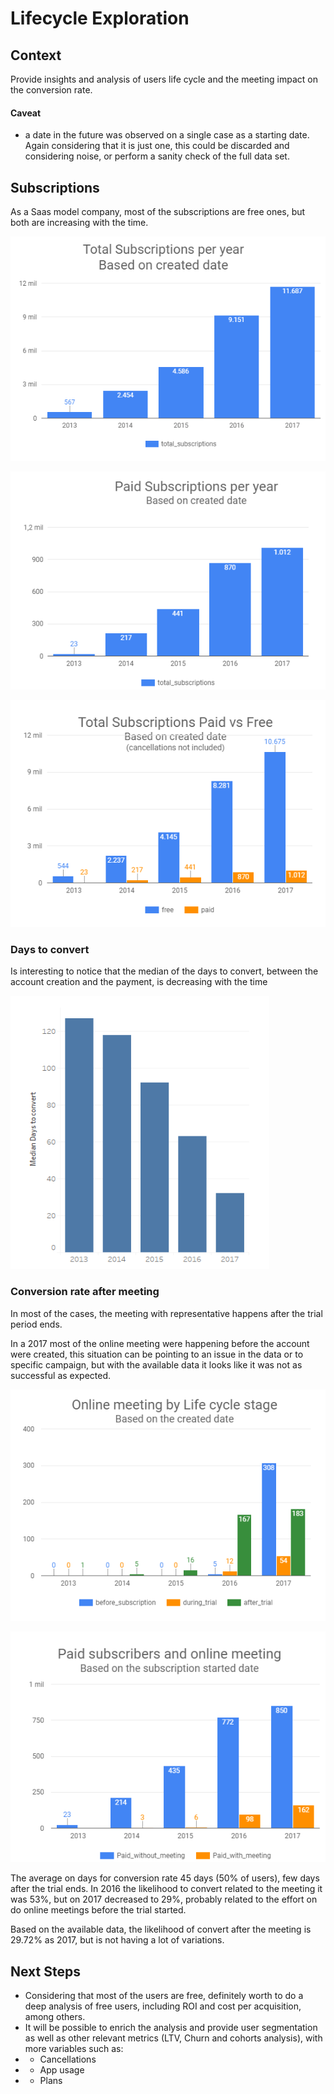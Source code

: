# Lifecycle Exploration

## Context

Provide insights and analysis of users life cycle and the meeting impact on the conversion rate.

#### Caveat
* a date in the future was observed on a single case as a starting date. Again considering that it is just one, this could be discarded and considering noise, or perform a sanity check of the full data set.

## Subscriptions

As a Saas model company, most of the subscriptions are free ones, but both are increasing with the time.

![all](/charts/suscriptions%20created%20date.PNG)

![paid](/charts/paid%20suscriptions.PNG)

![paid vs free](/charts/paid%20vs%20free.PNG)

### Days to convert

Is interesting to notice that the median of the days to convert, between the account creation and the payment, is decreasing with the time

![median to convert](/charts/median_to_convert.PNG)

### Conversion rate after meeting

In most of the cases, the meeting with representative happens after the trial period ends.

In a 2017 most of the online meeting were happening before the account were created, this situation can be pointing to an issue in the data or to specific  campaign, but with the available data it looks like it was not as successful as expected.

![meeting](/charts/onlinemeeting_creation.PNG)

![meeting paid](/charts/onlinemeeting_suscription.PNG)

The average on days for conversion rate 45 days (50% of users), few days after the trial ends. In 2016 the likelihood to convert related to the  meeting it was 53%, but on 2017 decreased to 29%, probably related to the effort on do online meetings before the trial started.

Based on the available data, the likelihood of convert after the meeting is 29.72% as 2017, but is not having a lot of variations.



## Next Steps
* Considering that most of the users are free, definitely worth to do a deep analysis of free users, including ROI and cost per acquisition, among others.
* It will be possible to enrich the analysis and provide user segmentation as well as other relevant metrics (LTV, Churn and cohorts analysis), with more variables such as:
* * Cancellations
* * App usage
* * Plans
